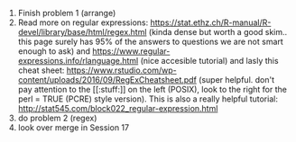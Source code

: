 1. Finish problem 1 (arrange) 
2. Read more on regular expressions: https://stat.ethz.ch/R-manual/R-devel/library/base/html/regex.html (kinda dense but worth a good skim.. this page surely has 95% of the answers to questions we are not smart enough to ask) and https://www.regular-expressions.info/rlanguage.html (nice accesible tutorial) and lasly this cheat sheet: https://www.rstudio.com/wp-content/uploads/2016/09/RegExCheatsheet.pdf (super helpful. don't pay attention to the [[:stuff:]] on the left (POSIX), look to the right for the perl = TRUE (PCRE) style version). This is also a really helpful tutorial: http://stat545.com/block022_regular-expression.html
3. do problem 2 (regex)
4. look over merge in Session 17